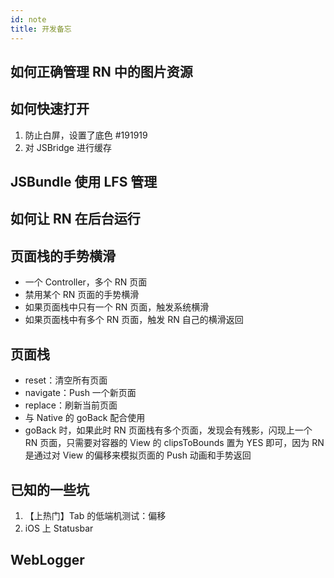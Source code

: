 ```yaml
---
id: note
title: 开发备忘
---
```


## 如何正确管理 RN 中的图片资源

## 如何快速打开
1. 防止白屏，设置了底色 #191919
2. 对 JSBridge 进行缓存

## JSBundle 使用 LFS 管理
## 如何让 RN 在后台运行

## 页面栈的手势横滑
+ 一个 Controller，多个 RN 页面
+ 禁用某个 RN 页面的手势横滑
+ 如果页面栈中只有一个 RN 页面，触发系统横滑
+ 如果页面栈中有多个 RN 页面，触发 RN 自己的横滑返回

## 页面栈
+ reset：清空所有页面
+ navigate：Push 一个新页面
+ replace：刷新当前页面
+ 与 Native 的 goBack 配合使用
+ goBack 时，如果此时 RN 页面栈有多个页面，发现会有残影，闪现上一个 RN 页面，只需要对容器的 View 的 clipsToBounds 置为 YES 即可，因为 RN 是通过对 View 的偏移来模拟页面的 Push 动画和手势返回

## 已知的一些坑
1. 【上热门】Tab 的低端机测试：偏移
2. iOS 上 Statusbar 

## WebLogger